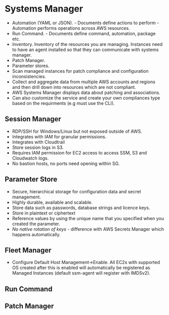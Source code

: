 # Systems Manager

- Automation (YAML or JSON). - Documents define actions to perform - Automation performs operations across AWS resources.
- Run Command. - Documents define command, automation, package etc.
- Inventory. Inventory of the resources you are managing. Instances need to have an agent installed so that they can communicate with systems manager.
- Patch Manager.
- Parameter stores.
- Scan managed instances for patch compliance and configuration inconsistencies.
- Collect and aggregate data from multiple AWS accounts and regions and then drill down into resources which are not compliant.
- AWS Systems Manager displays data about patching and associations.
- Can also customize the service and create your own compliances type based on the requirments (e.g must use the CLI). 

## Session Manager

- RDP/SSH for Windows/Linux but not exposed outside of AWS.
- Integrates with IAM for granular permissions.
- Integrates with Cloudtrail
- Store session logs in S3.
- Requires IAM permission for EC2 access to access SSM, S3 and Cloudwatch logs.
- No bastion hosts, no ports need opening within SG.

## Parameter Store

- Secure, hierarchical storage for configuration data and secret management.
- Highly durable, available and scalable.
- Store data such as passwords, database strings and licence keys.
- Store in plaintext or ciphertext
- Reference values by using the unique name that you specified when you created the parameter.
- *No native rotation of keys* - difference with AWS Secrets Manager which happens automatically.

## Fleet Manager

- Configure Default Host Management->Enable. All EC2s with supported OS created after this is enabled will automatically be registered as Managed Instances (default ssm-agent will register with IMDSv2).

## Run Command 

## Patch Manager